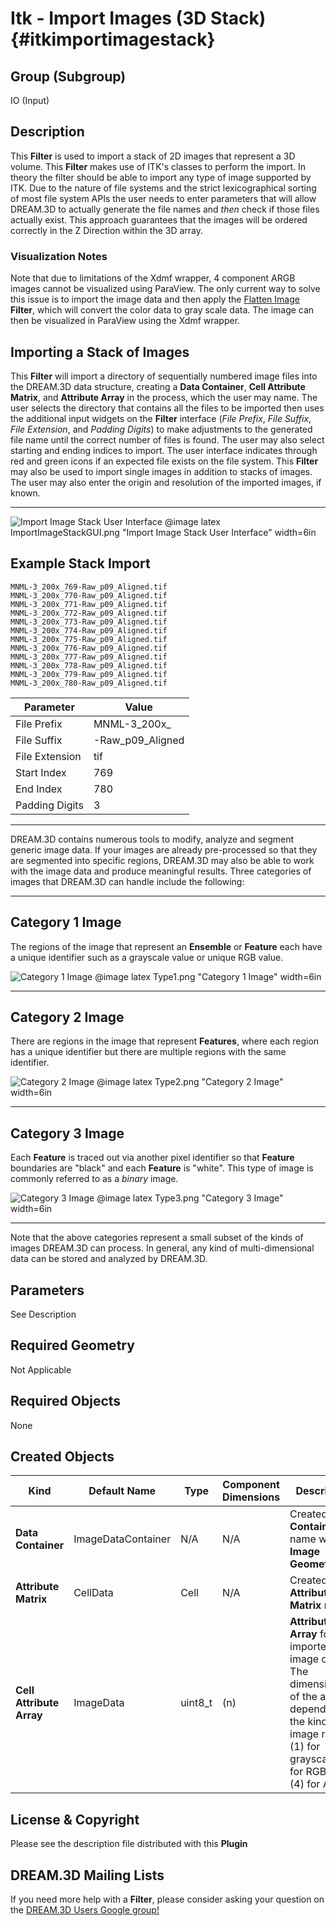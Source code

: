Itk - Import Images (3D Stack) {#itkimportimagestack}
=============

## Group (Subgroup) ##
IO (Input)

## Description ##
This **Filter** is used to import a stack of 2D images that represent a 3D volume.  This **Filter** makes use of ITK's classes to perform the import. In theory the filter should be able to import any type of image supported by ITK. Due to the nature of file systems and the strict lexicographical sorting of most file system APIs the user needs to enter parameters that will allow DREAM.3D to actually generate the file names and *then* check if those files actually exist. This approach guarantees that the images will be ordered correctly in the Z Direction within the 3D array.

### Visualization Notes ###

Note that due to limitations of the Xdmf wrapper, 4 component ARGB images cannot be visualized using ParaView. The only current way to solve this issue is to import the image data and then apply the [Flatten Image](flattenimage.html) **Filter**, which will convert the color data to gray scale data. The image can then be visualized in ParaView using the Xdmf wrapper.

## Importing a Stack of Images ##
This **Filter** will import a directory of sequentially numbered image files into the DREAM.3D data structure, creating a **Data Container**, **Cell Attribute Matrix**, and **Attribute Array** in the process, which the user may name. The user selects the directory that contains all the files to be imported then uses the additional input widgets on the **Filter** interface (_File Prefix_, _File Suffix_, _File Extension_, and _Padding Digits_) to make adjustments to the generated file name until the correct number of files is found. The user may also select starting and ending indices to import. The user interface indicates through red and green icons if an expected file exists on the file system. This **Filter** may also be used to import single images in addition to stacks of images.  The user may also enter the origin and resolution of the imported images, if known.

-----

![Import Image Stack User Interface](ItkImportImageStackGUI.png)
@image latex ImportImageStackGUI.png "Import Image Stack User Interface" width=6in


## Example Stack Import ##


	MNML-3_200x_769-Raw_p09_Aligned.tif	MNML-3_200x_770-Raw_p09_Aligned.tif	MNML-3_200x_771-Raw_p09_Aligned.tif	MNML-3_200x_772-Raw_p09_Aligned.tif	MNML-3_200x_773-Raw_p09_Aligned.tif	MNML-3_200x_774-Raw_p09_Aligned.tif	MNML-3_200x_775-Raw_p09_Aligned.tif	MNML-3_200x_776-Raw_p09_Aligned.tif	MNML-3_200x_777-Raw_p09_Aligned.tif	MNML-3_200x_778-Raw_p09_Aligned.tif	MNML-3_200x_779-Raw_p09_Aligned.tif	MNML-3_200x_780-Raw_p09_Aligned.tif

| Parameter | Value |
|---------------|---------|
| File Prefix | MNML-3_200x_ |
| File Suffix | -Raw_p09_Aligned |
| File Extension | tif |
| Start Index | 769 |
| End Index | 780 |
| Padding Digits | 3 |



-----


DREAM.3D contains numerous tools to modify, analyze and segment generic image data.  If your images are already pre-processed so that they are segmented into specific regions, DREAM.3D may also be able to work with the image data and produce meaningful results. Three categories of images that DREAM.3D can handle include the following:

-----

## Category 1 Image ##

The regions of the image that represent an **Ensemble** or **Feature** each have a unique identifier such as a grayscale value or unique RGB value.

![Category 1 Image](Type1.png)
@image latex Type1.png "Category 1 Image" width=6in

-----

## Category 2 Image ##

There are regions in the image that represent **Features**, where each region has a unique identifier but there are multiple regions with the same identifier.

![Category 2 Image](Type2.png)
@image latex Type2.png "Category 2 Image" width=6in

-----

## Category 3 Image ##

Each **Feature** is traced out via another pixel identifier so that **Feature** boundaries are "black" and each **Feature** is "white". This type of image is commonly referred to as a *binary* image.

![Category 3 Image](Type3.png)
@image latex Type3.png "Category 3 Image" width=6in

-----

Note that the above categories represent a small subset of the kinds of images DREAM.3D can process.  In general, any kind of multi-dimensional data can be stored and analyzed by DREAM.3D.

## Parameters ##
See Description

## Required Geometry ##
Not Applicable

## Required Objects ##
None

## Created Objects ##
| Kind | Default Name | Type | Component Dimensions | Description |
|------|--------------|------|----------------------|-------------|
| **Data Container** | ImageDataContainer | N/A | N/A | Created **Data Container** name with an **Image Geometry** |
| **Attribute Matrix** | CellData | Cell | N/A | Created **Cell Attribute Matrix** name  |
| **Cell Attribute Array**  | ImageData | uint8_t| (n) | **Attribute Array** for the imported image data. The dimensionality of the array depends on the kind of image read: (1) for grayscale, (3) for RGB, and (4) for ARGB |


## License & Copyright ##

Please see the description file distributed with this **Plugin**

## DREAM.3D Mailing Lists ##

If you need more help with a **Filter**, please consider asking your question on the [DREAM.3D Users Google group!](https://groups.google.com/forum/?hl=en#!forum/dream3d-users)


